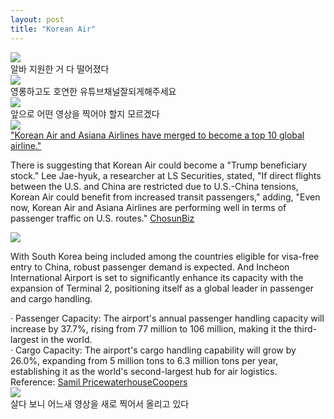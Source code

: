```yaml
---
layout: post
title: "Korean Air"
---
```


<div class="start">
  <img src="https://github.com/user-attachments/assets/b54e7638-95cf-4baa-98b6-bbc5ed0f6c8c">
</div>

<div class="txt">
  알바 지원한 거 다 떨어졌다
</div>





<div class="img">
  <img src="https://github.com/user-attachments/assets/99562f42-e642-479f-8091-facf1aef5a91">
</div>


<div class="txt">
  영롱하고도 호연한 유튜브채널잘되게해주세요
</div>






<div class="img">
  <img src="https://github.com/user-attachments/assets/b4d0c358-2c0a-486c-9ccc-368504cf6ee6">
</div>


<div class="txt">
  앞으로 어떤 영상을 찍어야 할지 모르겠다
</div>





<div class="sm-top"></div>




<div class="img">
  <img src="https://github.com/user-attachments/assets/ffbd6086-abea-41b6-8966-9d8dfffa4356">
</div>

<div class="txt">
  <a href="https://www.esgeconomy.com/news/articleView.html?idxno=9023">"Korean Air and Asiana Airlines have merged to become a top 10 global airline."</a>
</div>




<div class="s-top"></div>





 There is suggesting that Korean Air could become a "Trump beneficiary stock." 
Lee Jae-hyuk, a researcher at LS Securities, stated, "If direct flights between the U.S. and China are restricted due to U.S.-China tensions, Korean Air could benefit from increased transit passengers," adding, 
"Even now, Korean Air and Asiana Airlines are performing well in terms of passenger traffic on U.S. routes." <a href="https://biz.chosun.com/stock/stock_general/2024/11/09/WO27QF3CZNH3TFJCHG4WFKMYIE/">ChosunBiz</a>






<div class="m-top"></div>







<div class="img">
  <img src="https://github.com/user-attachments/assets/9fdf295e-0a60-4048-a1ed-92809439b130">
</div>

<div class="sm-top"></div>

With South Korea being included among the countries eligible for visa-free entry to China, robust passenger demand is expected. And Incheon International Airport is set to significantly enhance its capacity with the expansion of Terminal 2, positioning itself as a global leader in passenger and cargo handling. 

<div class="txt">
  · Passenger Capacity: The airport's annual passenger handling capacity will increase by 37.7%, rising from 77 million to 106 million, making it the third-largest in the world.
</div>



<div class="txt">
  · Cargo Capacity: The airport's cargo handling capability will grow by 26.0%, expanding from 5 million tons to 6.3 million tons per year, establishing it as the world's second-largest hub for air logistics.
</div>


<div class="top"></div>


<div class="s-txt">
  Reference:
  <a href="https://www.pwc.com/kr/ko/insights/industry-focus/samilpwc_taking-off.pdf">Samil PricewaterhouseCoopers</a>
</div>



<div class="img">
  <img src="https://github.com/user-attachments/assets/ffa560ce-2647-450e-aabf-d2ceda1c1c23">
</div>



<div class="txt">
  살다 보니 어느새 영상을 새로 찍어서 올리고 있다
</div>












































